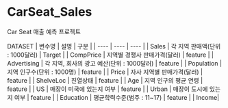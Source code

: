 # CarSeat_Sales
Car Seat 매출 예측 프로젝트

DATASET
|	변수명	|	설명	|	구분	|
|	----	|	----	|	----	|
|	Sales 	|	 각 지역 판매액(단위 : 1000달러)	|	Target	|
|	CompPrice 	|	지역별 경쟁사 판매가격(달러)	|	feature	|
|	Advertising 	|	 각 지역, 회사의 광고 예산(단위 : 1000달러)	|	feature	|
|	Population 	|	 지역 인구수(단위 : 1000명)	|	feature	|
|	Price 	|	 자사 지역별 판매가격(달러)	|	feature	|
|	ShelveLoc 	|	 진열상태	|	feature	|
|	Age 	|	 지역 인구의 평균 연령	|	feature	|
|	US 	|	 매장이 미국에 있는지 여부	|	feature	|
|	Urban 	|	 매장이 도시에 있는지 여부	|	feature	|
|	Education 	|	 평균학력수준(범주 : 11~17)	|	feature	|
| Income| 
